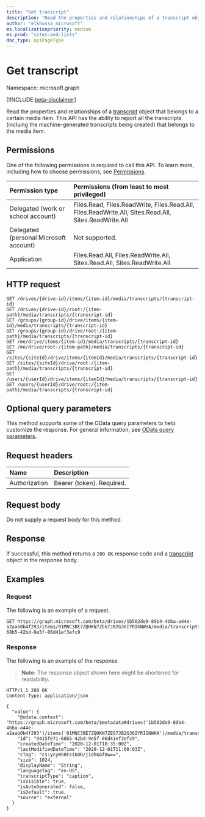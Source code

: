 ```yaml
---
title: "Get transcript"
description: "Read the properties and relationships of a transcript object."
author: "elkhussa_microsoft"
ms.localizationpriority: medium
ms.prod: "sites-and-lists"
doc_type: apiPageType
---
```


# Get transcript
Namespace: microsoft.graph

[!INCLUDE [beta-disclaimer](../../includes/beta-disclaimer.md)]

Read the properties and relationships of a [transcript](../resources/transcript.md) object that belongs to a certain media item. This API has the ability to report all the transcripts (incluing the machine-generated transcripts being created) that belongs to the media item.

## Permissions
One of the following permissions is required to call this API. To learn more, including how to choose permissions, see [Permissions](/graph/permissions-reference).

|Permission type|Permissions (from least to most privileged)|
|:---|:---|
|Delegated (work or school account)|Files.Read, Files.ReadWrite, Files.Read.All, Files.ReadWrite.All, Sites.Read.All, Sites.ReadWrite.All|
|Delegated (personal Microsoft account) | Not supported.    |
|Application|Files.Read.All, Files.ReadWrite.All, Sites.Read.All, Sites.ReadWrite.All|

## HTTP request

<!-- {
  "blockType": "ignored"
}
-->
``` http
GET /drives/{drive-id}/items/{item-id}/media/transcripts/{transcript-id}
GET /drives/{drive-id}/root:/{item-path}/media/transcripts/{transcript-id}
GET /groups/{group-id}/drive/items/{item-id}/media/transcripts/{transcript-id}
GET /groups/{group-id}/drive/root:/{item-path}/media/transcripts/{transcript-id}
GET /me/drive/items/{item-id}/media/transcripts/{transcript-id}
GET /me/drive/root:/{item-path}/media/transcripts/{transcript-id}
GET /sites/{siteId}/drive/items/{itemId}/media/transcripts/{transcript-id}
GET /sites/{siteId}/drive/root:/{item-path}/media/transcripts/{transcript-id}
GET /users/{userId}/drive/items/{itemId}/media/transcripts/{transcript-id}
GET /users/{userId}/drive/root:/{item-path}/media/transcripts/{transcript-id}
```

## Optional query parameters
This method supports some of the OData query parameters to help customize the response. For general information, see [OData query parameters](/graph/query-parameters).

## Request headers
|Name|Description|
|:---|:---|
|Authorization|Bearer {token}. Required.|

## Request body
Do not supply a request body for this method.

## Response

If successful, this method returns a `200 OK` response code and a [transcript](../resources/transcript.md) object in the response body.

## Examples

### Request
The following is an example of a request.
<!-- {
  "blockType": "request",
  "name": "get_transcript"
}
-->
``` http
GET https://graph.microsoft.com/beta/drives/1b502de9-89b4-4bba-a44e-a2aab0b4f293/items/01MNC3BE7ZQHKN7ZE67JB2G36IYRIGNWHA/media/transcripts/9415fe71-68b5-42bd-9e5f-86d41ef3efc9
```


### Response
The following is an example of the response
>**Note:** The response object shown here might be shortened for readability.
<!-- {
  "blockType": "response",
  "truncated": true,
  "@odata.type": "microsoft.graph.transcript"
}
-->
``` http
HTTP/1.1 200 OK
Content-Type: application/json

{
  "value": {
    "@odata.context": "https://graph.microsoft.com/beta/$metadata#drives('1b502de9-89b4-4bba-a44e-a2aab0b4f293')/items('01MNC3BE7ZQHKN7ZE67JB2G36IYRIGNWHA')/media/transcripts/$entity",
    "id": "9415fe71-68b5-42bd-9e5f-86d41ef3efc9",
    "createdDateTime": "2020-12-01T10:35:00Z",
    "lastModifiedDateTime": "2020-12-01T11:00:03Z",
    "cTag": "cs:ycyWS0FzI6OR/jidhGGf0w==",
    "size": 1024,
    "displayName": "String",
    "languageTag": "en-US",
    "transcriptType": "caption",
    "isVisible": true,
    "isAutoGenerated": false,
    "isDefault": true,
    "source": "external"
  }
}
```

